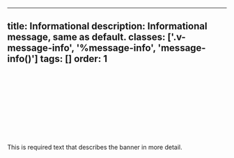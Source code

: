 <!--
 *              © 2025 Visa
 *
 * Licensed under the Apache License, Version 2.0 (the "License");
 * you may not use this file except in compliance with the License.
 * You may obtain a copy of the License at
 *
 *         http://www.apache.org/licenses/LICENSE-2.0
 *
 * Unless required by applicable law or agreed to in writing, software
 * distributed under the License is distributed on an "AS IS" BASIS,
 * WITHOUT WARRANTIES OR CONDITIONS OF ANY KIND, either express or implied.
 * See the License for the specific language governing permissions and
 * limitations under the License.
 *
 -->
---
title: Informational
description: Informational message, same as default. 
classes: ['.v-message-info', '%message-info', 'message-info()']
tags: []
order: 1
---

<div class="v-message v-message-info">
  <svg aria-hidden="true" class="v-icon v-icon-visa v-icon-low v-message-icon" focusable="false">
    <use href="#visa-information-low">
    </use>
  </svg>
  <div class="v-message-content">
    <p class="v-typography-body-2">
      This is required text that describes the banner in more detail.
    </p>
  </div>
</div>
